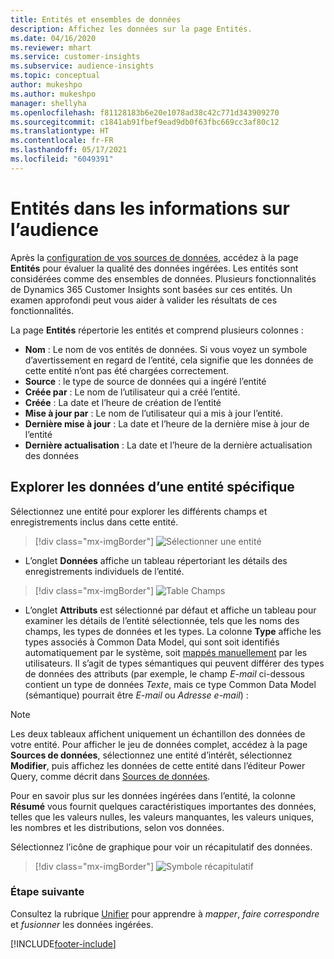 ```yaml
---
title: Entités et ensembles de données
description: Affichez les données sur la page Entités.
ms.date: 04/16/2020
ms.reviewer: mhart
ms.service: customer-insights
ms.subservice: audience-insights
ms.topic: conceptual
author: mukeshpo
ms.author: mukeshpo
manager: shellyha
ms.openlocfilehash: f81128183b6e20e1078ad38c42c771d343909270
ms.sourcegitcommit: c1841ab91fbef9ead9db0f63fbc669cc3af80c12
ms.translationtype: HT
ms.contentlocale: fr-FR
ms.lasthandoff: 05/17/2021
ms.locfileid: "6049391"
---
```

# <a name="entities-in-audience-insights"></a>Entités dans les informations sur l’audience

Après la [configuration de vos sources de données](data-sources.md), accédez à la page **Entités** pour évaluer la qualité des données ingérées. Les entités sont considérées comme des ensembles de données. Plusieurs fonctionnalités de Dynamics 365 Customer Insights sont basées sur ces entités. Un examen approfondi peut vous aider à valider les résultats de ces fonctionnalités.

La page **Entités** répertorie les entités et comprend plusieurs colonnes :

- **Nom** : Le nom de vos entités de données. Si vous voyez un symbole d’avertissement en regard de l’entité, cela signifie que les données de cette entité n’ont pas été chargées correctement.
- **Source** : le type de source de données qui a ingéré l’entité
- **Créée par** : Le nom de l’utilisateur qui a créé l’entité.
- **Créée** : La date et l’heure de création de l’entité
- **Mise à jour par** : Le nom de l’utilisateur qui a mis à jour l’entité.
- **Dernière mise à jour** : La date et l’heure de la dernière mise à jour de l’entité
- **Dernière actualisation** : La date et l’heure de la dernière actualisation des données

## <a name="exploring-a-specific-entitys-data"></a>Explorer les données d’une entité spécifique

Sélectionnez une entité pour explorer les différents champs et enregistrements inclus dans cette entité.

> [!div class="mx-imgBorder"]
> ![Sélectionner une entité](media/data-manager-entities-data.png "Sélectionner une entité")

- L’onglet **Données** affiche un tableau répertoriant les détails des enregistrements individuels de l’entité.

> [!div class="mx-imgBorder"]
> ![Table Champs](media/data-manager-entities-fields.PNG "Table Champs")

- L’onglet **Attributs** est sélectionné par défaut et affiche un tableau pour examiner les détails de l’entité sélectionnée, tels que les noms des champs, les types de données et les types. La colonne **Type** affiche les types associés à Common Data Model, qui sont soit identifiés automatiquement par le système, soit [mappés manuellement](map-entities.md) par les utilisateurs. Il s’agit de types sémantiques qui peuvent différer des types de données des attributs (par exemple, le champ *E-mail* ci-dessous contient un type de données *Texte*, mais ce type Common Data Model (sémantique) pourrait être *E-mail* ou *Adresse e-mail*) :

> [!NOTE]
> Les deux tableaux affichent uniquement un échantillon des données de votre entité. Pour afficher le jeu de données complet, accédez à la page **Sources de données**, sélectionnez une entité d’intérêt, sélectionnez **Modifier**, puis affichez les données de cette entité dans l’éditeur Power Query, comme décrit dans [Sources de données](data-sources.md).

Pour en savoir plus sur les données ingérées dans l’entité, la colonne **Résumé** vous fournit quelques caractéristiques importantes des données, telles que les valeurs nulles, les valeurs manquantes, les valeurs uniques, les nombres et les distributions, selon vos données.

Sélectionnez l’icône de graphique pour voir un récapitulatif des données.

> [!div class="mx-imgBorder"]
> ![Symbole récapitulatif](media/data-manager-entities-summary.png "Table Résumé des données")

### <a name="next-step"></a>Étape suivante

Consultez la rubrique [Unifier](data-unification.md) pour apprendre à *mapper*, *faire correspondre* et *fusionner* les données ingérées.


[!INCLUDE[footer-include](../includes/footer-banner.md)]
